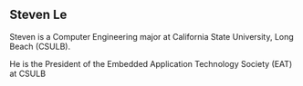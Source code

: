 ## Steven Le

Steven is a Computer Engineering major at California State University, Long Beach (CSULB). 

He is the President of the Embedded Application Technology Society (EAT) at CSULB
